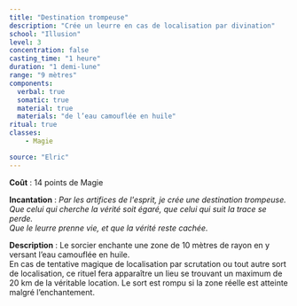 ```yaml
---
title: "Destination trompeuse"
description: "Crée un leurre en cas de localisation par divination"
school: "Illusion"
level: 3
concentration: false
casting_time: "1 heure"
duration: "1 demi-lune"
range: "9 mètres"
components:
  verbal: true
  somatic: true
  material: true
  materials: "de l’eau camouflée en huile"
ritual: true
classes:
    - Magie

source: "Elric"
---
```

**Coût** : 14 points de Magie  

**Incantation** : *Par les artifices de l'esprit, je crée une destination trompeuse.*    
*Que celui qui cherche la vérité soit égaré, que celui qui suit la trace se perde.*    
*Que le leurre prenne vie, et que la vérité reste cachée.*   

**Description** : Le sorcier enchante une zone de 10 mètres de rayon en y versant l’eau camouflée en huile.  
En cas de tentative magique de localisation par scrutation ou tout autre sort de localisation, ce rituel fera apparaître un lieu se trouvant un maximum de 20 km de la véritable location. Le sort est rompu si la zone réelle est atteinte malgré l’enchantement.   
